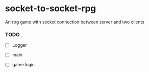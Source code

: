 # socket-to-socket-rpg
An rpg game with socket connection between server and two clients

### TODO
- [ ] Logger
- [ ] main
- [ ] game logic
 
